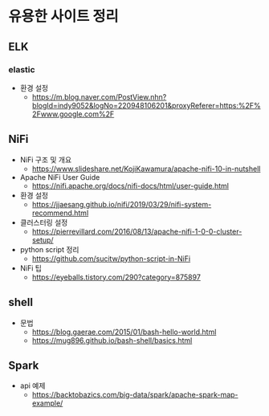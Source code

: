 # 유용한 사이트 정리

## ELK
### elastic
- 환경 설정
    - https://m.blog.naver.com/PostView.nhn?blogId=indy9052&logNo=220948106201&proxyReferer=https:%2F%2Fwww.google.com%2F

## NiFi
- NiFi 구조 및 개요
    - https://www.slideshare.net/KojiKawamura/apache-nifi-10-in-nutshell
- Apache NiFi User Guide
    - https://nifi.apache.org/docs/nifi-docs/html/user-guide.html
- 환경 설정
    - https://jjaesang.github.io/nifi/2019/03/29/nifi-system-recommend.html
- 클러스터링 설정
    - https://pierrevillard.com/2016/08/13/apache-nifi-1-0-0-cluster-setup/
- python script 정리
    - https://github.com/sucitw/python-script-in-NiFi
- NiFi 팁
    - https://eyeballs.tistory.com/290?category=875897
  
## shell
- 문법
    - https://blog.gaerae.com/2015/01/bash-hello-world.html
    - https://mug896.github.io/bash-shell/basics.html

## Spark
 - api 예제
    - https://backtobazics.com/big-data/spark/apache-spark-map-example/
